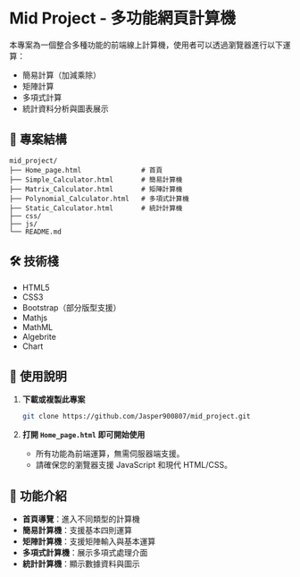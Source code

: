 # Mid Project - 多功能網頁計算機

本專案為一個整合多種功能的前端線上計算機，使用者可以透過瀏覽器進行以下運算：
- 簡易計算（加減乘除）
- 矩陣計算
- 多項式計算
- 統計資料分析與圖表展示

## 📁 專案結構

```
mid_project/
├── Home_page.html               # 首頁
├── Simple_Calculator.html       # 簡易計算機
├── Matrix_Calculator.html       # 矩陣計算機
├── Polynomial_Calculator.html   # 多項式計算機
├── Static_Calculator.html       # 統計計算機
├── css/
├── js/
└── README.md
```

## 🛠️ 技術棧

- HTML5
- CSS3
- Bootstrap（部分版型支援）
- Mathjs
- MathML
- Algebrite
- Chart

## 🚀 使用說明

1. **下載或複製此專案**
   ```bash
   git clone https://github.com/Jasper900807/mid_project.git
   ```

2. **打開 `Home_page.html` 即可開始使用**
   - 所有功能為前端運算，無需伺服器端支援。
   - 請確保您的瀏覽器支援 JavaScript 和現代 HTML/CSS。

## 🔢 功能介紹

- **首頁導覽**：進入不同類型的計算機
- **簡易計算機**：支援基本四則運算
- **矩陣計算機**：支援矩陣輸入與基本運算
- **多項式計算機**：展示多項式處理介面
- **統計計算機**：顯示數據資料與圖示

